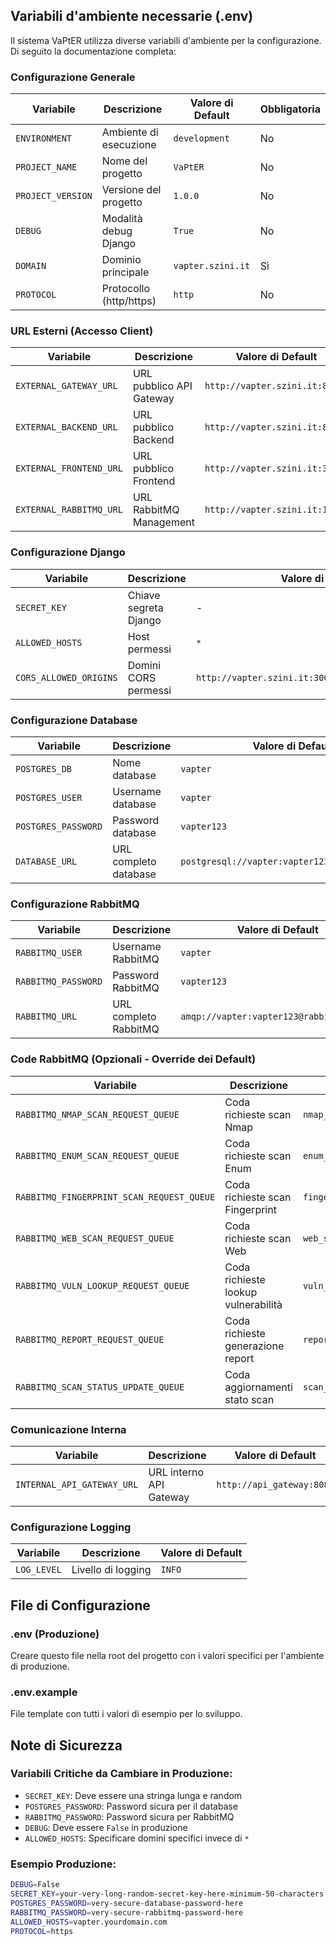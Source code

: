 ## Variabili d'ambiente necessarie (.env)

Il sistema VaPtER utilizza diverse variabili d'ambiente per la configurazione. Di seguito la documentazione completa:

### Configurazione Generale

| Variabile | Descrizione | Valore di Default | Obbligatoria |
|-----------|-------------|------------------|--------------|
| `ENVIRONMENT` | Ambiente di esecuzione | `development` | No |
| `PROJECT_NAME` | Nome del progetto | `VaPtER` | No |
| `PROJECT_VERSION` | Versione del progetto | `1.0.0` | No |
| `DEBUG` | Modalità debug Django | `True` | No |
| `DOMAIN` | Dominio principale | `vapter.szini.it` | Sì |
| `PROTOCOL` | Protocollo (http/https) | `http` | No |

### URL Esterni (Accesso Client)

| Variabile | Descrizione | Valore di Default |
|-----------|-------------|------------------|
| `EXTERNAL_GATEWAY_URL` | URL pubblico API Gateway | `http://vapter.szini.it:8080` |
| `EXTERNAL_BACKEND_URL` | URL pubblico Backend | `http://vapter.szini.it:8000` |
| `EXTERNAL_FRONTEND_URL` | URL pubblico Frontend | `http://vapter.szini.it:3000` |
| `EXTERNAL_RABBITMQ_URL` | URL RabbitMQ Management | `http://vapter.szini.it:15672` |

### Configurazione Django

| Variabile | Descrizione | Valore di Default | Obbligatoria |
|-----------|-------------|------------------|--------------|
| `SECRET_KEY` | Chiave segreta Django | - | Sì |
| `ALLOWED_HOSTS` | Host permessi | `*` | No |
| `CORS_ALLOWED_ORIGINS` | Domini CORS permessi | `http://vapter.szini.it:3000,http://localhost:3000` | No |

### Configurazione Database

| Variabile | Descrizione | Valore di Default | Obbligatoria |
|-----------|-------------|------------------|--------------|
| `POSTGRES_DB` | Nome database | `vapter` | Sì |
| `POSTGRES_USER` | Username database | `vapter` | Sì |
| `POSTGRES_PASSWORD` | Password database | `vapter123` | Sì |
| `DATABASE_URL` | URL completo database | `postgresql://vapter:vapter123@db:5432/vapter` | Sì |

### Configurazione RabbitMQ

| Variabile | Descrizione | Valore di Default | Obbligatoria |
|-----------|-------------|------------------|--------------|
| `RABBITMQ_USER` | Username RabbitMQ | `vapter` | Sì |
| `RABBITMQ_PASSWORD` | Password RabbitMQ | `vapter123` | Sì |
| `RABBITMQ_URL` | URL completo RabbitMQ | `amqp://vapter:vapter123@rabbitmq:5672/` | Sì |

### Code RabbitMQ (Opzionali - Override dei Default)

| Variabile | Descrizione | Valore di Default |
|-----------|-------------|------------------|
| `RABBITMQ_NMAP_SCAN_REQUEST_QUEUE` | Coda richieste scan Nmap | `nmap_scan_requests` |
| `RABBITMQ_ENUM_SCAN_REQUEST_QUEUE` | Coda richieste scan Enum | `enum_scan_requests` |
| `RABBITMQ_FINGERPRINT_SCAN_REQUEST_QUEUE` | Coda richieste scan Fingerprint | `fingerprint_scan_requests` |
| `RABBITMQ_WEB_SCAN_REQUEST_QUEUE` | Coda richieste scan Web | `web_scan_requests` |
| `RABBITMQ_VULN_LOOKUP_REQUEST_QUEUE` | Coda richieste lookup vulnerabilità | `vuln_lookup_requests` |
| `RABBITMQ_REPORT_REQUEST_QUEUE` | Coda richieste generazione report | `report_requests` |
| `RABBITMQ_SCAN_STATUS_UPDATE_QUEUE` | Coda aggiornamenti stato scan | `scan_status_updates` |

### Comunicazione Interna

| Variabile | Descrizione | Valore di Default | Obbligatoria |
|-----------|-------------|------------------|--------------|
| `INTERNAL_API_GATEWAY_URL` | URL interno API Gateway | `http://api_gateway:8080` | Sì |

### Configurazione Logging

| Variabile | Descrizione | Valore di Default |
|-----------|-------------|------------------|
| `LOG_LEVEL` | Livello di logging | `INFO` |

## File di Configurazione

### .env (Produzione)
Creare questo file nella root del progetto con i valori specifici per l'ambiente di produzione.

### .env.example
File template con tutti i valori di esempio per lo sviluppo.

## Note di Sicurezza

### Variabili Critiche da Cambiare in Produzione:
- `SECRET_KEY`: Deve essere una stringa lunga e random
- `POSTGRES_PASSWORD`: Password sicura per il database
- `RABBITMQ_PASSWORD`: Password sicura per RabbitMQ
- `DEBUG`: Deve essere `False` in produzione
- `ALLOWED_HOSTS`: Specificare domini specifici invece di `*`

### Esempio Produzione:
```bash
DEBUG=False
SECRET_KEY=your-very-long-random-secret-key-here-minimum-50-characters
POSTGRES_PASSWORD=very-secure-database-password-here
RABBITMQ_PASSWORD=very-secure-rabbitmq-password-here
ALLOWED_HOSTS=vapter.yourdomain.com
PROTOCOL=https
```